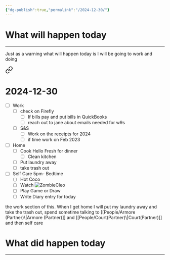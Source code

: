 ```yaml
---
{"dg-publish":true,"permalink":"/2024-12-30/"}
---
```


# What will happen today
---
Just as a warning what will happen today is I will be going to work and doing 
<div class="transclusion internal-embed is-loaded"><a class="markdown-embed-link" href="/a-to-do-lists-dated/2024-12-30/" aria-label="Open link"><svg xmlns="http://www.w3.org/2000/svg" width="24" height="24" viewBox="0 0 24 24" fill="none" stroke="currentColor" stroke-width="2" stroke-linecap="round" stroke-linejoin="round" class="svg-icon lucide-link"><path d="M10 13a5 5 0 0 0 7.54.54l3-3a5 5 0 0 0-7.07-7.07l-1.72 1.71"></path><path d="M14 11a5 5 0 0 0-7.54-.54l-3 3a5 5 0 0 0 7.07 7.07l1.71-1.71"></path></svg></a><div class="markdown-embed">

<div class="markdown-embed-title">

# 2024-12-30

</div>



- [ ] Work
	- [ ] check on Firefly
		- [ ] If bills pay and put bills in QuickBooks
		- [ ] reach out to jane about emails needed for w9s 
	- [ ] S&S
		- [ ] Work on the receipts for 2024
		- [ ] if time work on Feb 2023
- [ ] Home
	- [ ] Cook Hello Fresh for dinner
		- [ ] Clean kitchen
	- [ ] Put laundry away 
	- [ ] take trash out 
- [ ] Self Care 5pm- Bedtime
	- [ ] Hot Coco 
	- [ ] Watch ![ZombieCleo](https://www.youtube.com/watch?v=BkkfzNLtSx8&list=PLVO4L4qtJmBqmtvYc63HlwABXnn-JT3r3&index=17&ab_channel=ZombieCleo)
	- [ ] Play Game or Draw
	- [ ] Write Diary entry for today

</div></div>
 the work section of this. When I get home I will put my laundry away and take the trash out, spend sometime talking to [[People/Armore (Partner)\|Armore (Partner)]] and [[People/Court(Partner)\|Court(Partner)]] and then self care


# What did happen today
---